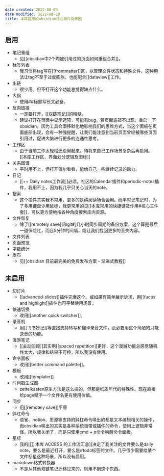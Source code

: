 ```yaml
---
date created: 2022-08-09
date modified: 2022-08-20
title: 本库启用的obsidian核心插件及原因
---
```


## 启用

- 笔记重组
	- 见[[obsidian中2个均被引用过的页面如何重组合并]]。
- 标签列表
	- 我习惯将tag写在[[frontmatter]]区，以管理文件状态和特殊文件，这种用法让tag不至于过度膨胀，也能配合[[dataview]]工作。
- 出链
	- 很少用。但不打开这个功能总觉得缺点什么。
- 大纲
	- 使用##标题写长文必备。
- 反向链接
	- 一定要打开，[[双链笔记]]的精髓。
	- 建议打开在页面中显示选项，可能有bug，若页面底部不出现，重启一下obsidian。因为工具会潜移默化地影响我们的思维方式，当这个面板在页面底部出现，会有一种强提醒，让我们能注意到当前页面曾经被哪些页面引用过，促进大脑进行更多的连通性思考。
- 工作区
	- 由于当前工作太轻松还没用起来，待将来自己工作场景复杂后再启用。[[本库工作区、界面划分逻辑及图标]]
- 关系图谱
	- 平时用不上，但打开偶尔看看，能给自己一些继续记录的动力。
- 日记
	- [[++ Daily notes工作流]]必须。社区的Calendar插件和periodic-notes插件，我用不上，因为我几乎只关心当天的note。
- 搜索
	- 这个插件其实我不常用，更多的是纯阅读场合会用。而平时记笔记时，为了多用键盘少用鼠标，我更常用的见[[本库常用的快捷键及作用#核心三件套]]，可以更方便地按各种角度搜索库内资源。
- 文件恢复
	- 除了[[remotely save]]和git的几小时同步周期的备份方案，这个算是最后一道保险杠，而且5分钟的间隔，能让我们找回更多的丢失内容。
- 文件列表
- 页面预览
- 字数统计
- 发布
	- 见[[obsidian 目前最完美的免费发布方案 - 渐进式教程]]

## 未启用

- 幻灯片
	- [[advanced-slides]]插件完爆这个。或如果有简单展示诉求，用[[fucus and highlight]]插件也可平替使用场景。
- 快速切换
	- 改用[[another quick switcher]]。
- 录音机
	- 用[[飞书妙记]]等直接支持转写和翻译录音文件，没必要用这个简陋的只能录音的功能。
- 漫游笔记
	- [[主动回顾]]其实用[[spaced repetition]]更好，这个漫游功能总感觉随机性太大，规律和结果不可控，所以我没有使用。
- 命令面板
	- 改用[[better command palette]]。
- 模板
	- 改用[[templater]]
- 时间戳生成器
	- zettelkasten原生方法是这么搞的，但那是纸质年代的特殊性。现在直接给page赋予一个文件名更有使用价值。
- 同步
	- 用[[remotely save]]平替
- 斜杠命令
	- 语雀、notion、思源等支持的斜杠命令唤出的都是文本编辑相关的操作，而obsidian唤出的其实是各种系统自带或插件的命令，使用上逻辑非常怪，所以我关闭了，而是只使用cmd + p命令唤醒命令面板。
- 星标
	- 我的[[∑ 本库 ACCESS 的工作流汇总]]决定了我关注的文件要么是daily note，要么是最近打开，要么是#todo标签的文件。几乎很少需要给某个文件标星这种场景，所以没有启用。
- markdown格式转换器
	- 不是从其他双链笔记迁移过来的，则用不到这个东西。
